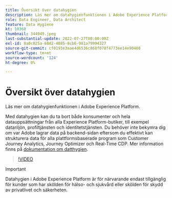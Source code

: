 ```yaml
---
title: Översikt över datahygien
description: Läs mer om datahygienfunktionen i Adobe Experience Platform.
role: Data Engineer, Data Architect
feature: Data Hygiene
kt: 10360
thumbnail: 344949.jpeg
last-substantial-update: 2022-07-27T00:00:00Z
exl-id: 8a0c825a-68d2-4885-8cb6-981a79994327
source-git-commit: cf0193e3aae4d6536c868f078f4773ee14e90408
workflow-type: tm+mt
source-wordcount: '124'
ht-degree: 0%

---
```


# Översikt över datahygien

Läs mer om datahygienfunktionen i Adobe Experience Platform.

Med datahygien kan du ta bort både konsumenter och hela datauppsättningar från alla Experience Platform-butiker, till exempel datariljön, profiltjänsten och identitetstjänsten. Du behöver inte bekymra dig om var Adobe lagrar data på backend-sidan eftersom du effektivt kan strukturera data för alla plattformsbaserade program som Customer Journey Analytics, Journey Optimizer och Real-Time CDP. Mer information finns på [dokumentation om datthygien](https://experienceleague.adobe.com/docs/experience-platform/hygiene/home.html).

>[!VIDEO](https://video.tv.adobe.com/v/344949?quality=12&learn=on)

>[!IMPORTANT]
>
> Datahygien i Adobe Experience Platform är för närvarande endast tillgänglig för kunder som har skölden för hälso- och sjukvård eller skölden för skydd av privatlivet och säkerheten.
